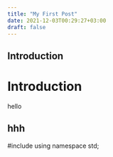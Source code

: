 ```yaml
---
title: "My First Post"
date: 2021-12-03T00:29:27+03:00
draft: false
---
```


## Introduction
# Introduction
hello 
<h2> hhh </h2>

#include<iostream>
using namespace std;
